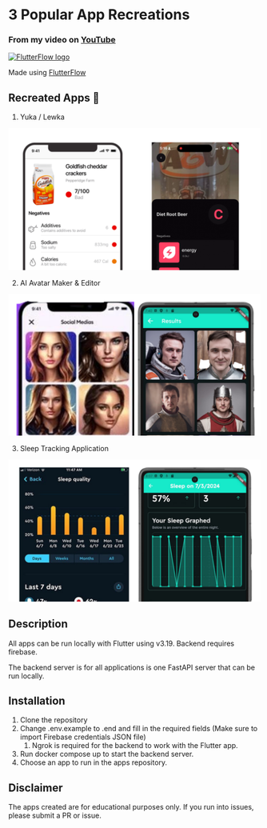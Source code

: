 # 3 Popular App Recreations

### From my video on [YouTube]()

[![FlutterFlow logo](https://i.imgur.com/SKubeK4.png)](https://bit.ly/3Touttn)

Made using [FlutterFlow](https://bit.ly/3Touttn)

## Recreated Apps 📱

1. Yuka / Lewka

![](readmeimages/lewka.png)

2. AI Avatar Maker & Editor

![](readmeimages/aiphoto.png)

3. Sleep Tracking Application

![](readmeimages/sleep.png)

## Description

All apps can be run locally with Flutter using v3.19. Backend requires firebase.

The backend server is for all applications is one FastAPI server that can be run locally.

## Installation

1. Clone the repository
2. Change .env.example to .end and fill in the required fields (Make sure to import Firebase credentials JSON file)
    1. Ngrok is required for the backend to work with the Flutter app.
3. Run docker compose up to start the backend server.
4. Choose an app to run in the apps repository.

## Disclaimer

The apps created are for educational purposes only. If you run into issues, please submit a PR or issue.

